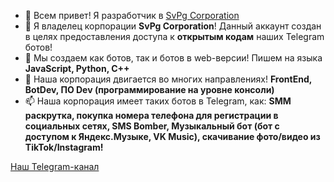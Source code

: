 - 👋 Всем привет! Я разработчик в <a href='https://t.me/svpgcorporation'>SvPg Corporation</a>
- 👀 Я владелец корпорации <b>SvPg Corporation</b>! Данный аккаунт создан в целях предоставления доступа к <b>открытым кодам</b> наших Telegram ботов!
- 🌱 Мы создаем как ботов, так и ботов в web-версии! Пишем на языка <b>JavaScript, Python, C++</b>
- 💞️ Наша корпорация двигается во многих направлениях! <b>FrontEnd, BotDev, ПО Dev (программирование на уровне консоли)</b>
- 📫 Наша корпорация имеет таких ботов в Telegram, как: <b>SMM раскрутка, покупка номера телефона для регистрации в социальных сетях, SMS Bomber, Музыкальный бот (бот с доступом к Яндекс.Музыке, VK Music), скачивание фото/видео из TikTok/Instagram!</b>

<a href='https://t.me/svpgcorporation'>Наш Telegram-канал</a>
